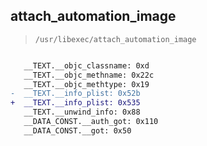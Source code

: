 ## attach_automation_image

> `/usr/libexec/attach_automation_image`

```diff

   __TEXT.__objc_classname: 0xd
   __TEXT.__objc_methname: 0x22c
   __TEXT.__objc_methtype: 0x19
-  __TEXT.__info_plist: 0x52b
+  __TEXT.__info_plist: 0x535
   __TEXT.__unwind_info: 0x88
   __DATA_CONST.__auth_got: 0x110
   __DATA_CONST.__got: 0x50

```

